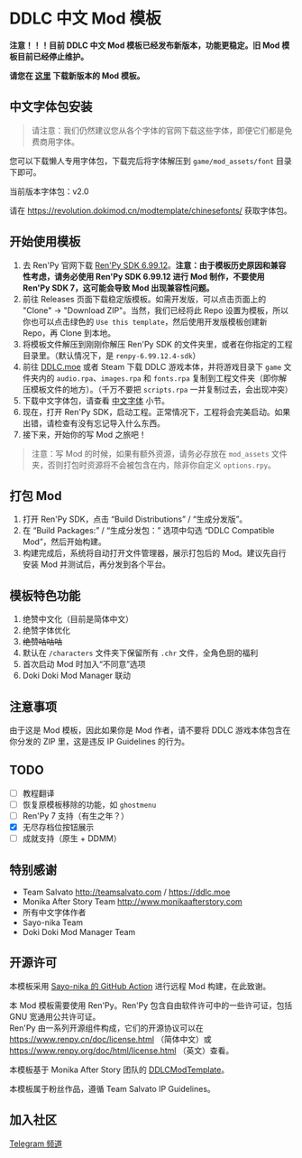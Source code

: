 # DDLC 中文 Mod 模板

**注意！！！目前 DDLC 中文 Mod 模板已经发布新版本，功能更稳定。旧 Mod 模板目前已经停止维护。**

**请您在 [这里](https://github.com/imgradeone/DDLCModTemplate-Chinese-next) 下载新版本的 Mod 模板。**

## 中文字体包安装

> 请注意：我们仍然建议您从各个字体的官网下载这些字体，即便它们都是免费商用字体。

您可以下载懒人专用字体包，下载完后将字体解压到 `game/mod_assets/font` 目录下即可。

当前版本字体包：v2.0

请在 https://revolution.dokimod.cn/modtemplate/chinesefonts/ 获取字体包。

## 开始使用模板

1. 去 Ren'Py 官网下载 [Ren'Py SDK 6.99.12](https://www.renpy.org/release/6.99.12)。**注意：由于模板历史原因和兼容性考虑，请务必使用 Ren'Py SDK 6.99.12 进行 Mod 制作，不要使用 Ren'Py SDK 7，这可能会导致 Mod 出现兼容性问题。**
2. 前往 Releases 页面下载稳定版模板。如需开发版，可以点击页面上的 "Clone" -> "Download ZIP"。当然，我们已经将此 Repo 设置为模板，所以你也可以点击绿色的 `Use this template`，然后使用开发版模板创建新 Repo，再 Clone 到本地。
3. 将模板文件解压到刚刚你解压 Ren'Py SDK 的文件夹里，或者在你指定的工程目录里。（默认情况下，是 `renpy-6.99.12.4-sdk`）
4. 前往 [DDLC.moe](https://ddlc.moe) 或者 Steam 下载 DDLC 游戏本体，并将游戏目录下 `game` 文件夹内的 `audio.rpa`、`images.rpa` 和 `fonts.rpa` 复制到工程文件夹（即你解压模板文件的地方）。（千万不要把 `scripts.rpa` 一并复制过去，会出现冲突）
5. 下载中文字体包，请查看 [中文字体](#中文字体) 小节。
6. 现在，打开 Ren'Py SDK，启动工程。正常情况下，工程将会完美启动。如果出错，请检查有没有忘记导入什么东西。
7. 接下来，开始你的写 Mod 之旅吧！

> 注意：写 Mod 的时候，如果有额外资源，请务必存放在 `mod_assets` 文件夹，否则打包时资源将不会被包含在内，除非你自定义 `options.rpy`。

## 打包 Mod

1. 打开 Ren'Py SDK，点击 “Build Distributions” / “生成分发版”。
1. 在 “Build Packages:” / “生成分发包：” 选项中勾选 “DDLC Compatible Mod”，然后开始构建。
1. 构建完成后，系统将自动打开文件管理器，展示打包后的 Mod。建议先自行安装 Mod 并测试后，再分发到各个平台。

## 模板特色功能

1. 绝赞中文化（目前是简体中文）
1. 绝赞字体优化
1. ~~绝赞咕咕咕~~
1. 默认在 `/characters` 文件夹下保留所有 `.chr` 文件，全角色厨的福利
1. 首次启动 Mod 时加入“不同意”选项
1. Doki Doki Mod Manager 联动

## 注意事项

由于这是 Mod 模板，因此如果你是 Mod 作者，请不要将 DDLC 游戏本体包含在你分发的 ZIP 里，这是违反 IP Guidelines 的行为。

## TODO

- [ ] 教程翻译
- [ ] 恢复原模板移除的功能，如 `ghostmenu`
- [ ] Ren'Py 7 支持（有生之年？）
- [x] 无尽存档位按钮展示
- [ ] 成就支持（原生 + DDMM）

## 特别感谢

- Team Salvato http://teamsalvato.com / https://ddlc.moe
- Monika After Story Team http://www.monikaafterstory.com
- 所有中文字体作者
- Sayo-nika Team
- Doki Doki Mod Manager Team

## 开源许可

本模板采用 [Sayo-nika 的 GitHub Action](https://github.com/Sayo-nika/quickstart-actions) 进行远程 Mod 构建，在此致谢。

本 Mod 模板需要使用 Ren'Py。Ren'Py 包含自由软件许可中的一些许可证，包括 GNU 宽通用公共许可证。  
Ren'Py 由一系列开源组件构成，它们的开源协议可以在 https://www.renpy.cn/doc/license.html （简体中文）或 https://www.renpy.org/doc/html/license.html （英文）查看。

本模板基于 Monika After Story 团队的 [DDLCModTemplate](https://github.com/Monika-After-Story/DDLCModTemplate)。

本模板属于粉丝作品，遵循 Team Salvato IP Guidelines。

## 加入社区

[Telegram 频道](https://t.me/DDLCModCN)